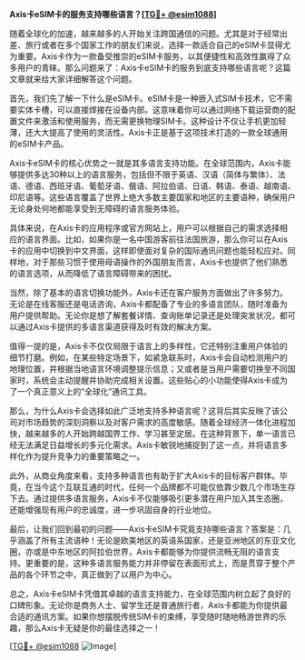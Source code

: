 **Axis卡eSIM卡的服务支持哪些语言？[[TG💪+ @esim1088](https://t.me/s/esim1088)]**

随着全球化的加速，越来越多的人开始关注跨国通信的问题。尤其是对于经常出差、旅行或者在多个国家工作的朋友们来说，选择一款适合自己的eSIM卡显得尤为重要。Axis卡作为一款备受推崇的eSIM卡服务，以其便捷性和高效性赢得了众多用户的青睐。那么问题来了：Axis卡eSIM卡的服务到底支持哪些语言呢？这篇文章就来给大家详细解答这个问题。

首先，我们先了解一下什么是eSIM卡。eSIM卡是一种嵌入式SIM卡技术，它不需要实体卡槽，可以直接焊接在设备内部。这意味着你可以通过网络下载运营商的配置文件来激活和使用服务，而无需更换物理SIM卡。这种设计不仅让手机更加轻薄，还大大提高了使用的灵活性。Axis卡正是基于这项技术打造的一款全球通用的eSIM卡产品。

Axis卡eSIM卡的核心优势之一就是其多语言支持功能。在全球范围内，Axis卡能够提供多达30种以上的语言服务，包括但不限于英语、汉语（简体与繁体）、法语、德语、西班牙语、葡萄牙语、俄语、阿拉伯语、日语、韩语、泰语、越南语、印尼语等。这些语言覆盖了世界上绝大多数主要国家和地区的主要语种，确保用户无论身处何地都能享受到无障碍的语言服务体验。

具体来说，在Axis卡的应用程序或官方网站上，用户可以根据自己的需求选择相应的语言界面。比如，如果你是一名中国游客前往法国旅游，那么你可以在Axis卡的应用中切换到中文界面，这样即使面对复杂的国际通讯问题也能轻松应对。同样地，对于那些习惯于使用母语操作的外国朋友而言，Axis卡也提供了他们熟悉的语言选项，从而降低了语言障碍带来的困扰。

当然，除了基本的语言切换功能外，Axis卡还在客户服务方面做出了许多努力。无论是在线客服还是电话咨询，Axis卡都配备了专业的多语言团队，随时准备为用户提供帮助。无论你是想了解套餐详情、查询账单记录还是处理突发状况，都可以通过Axis卡提供的多语言渠道获得及时有效的解决方案。

值得一提的是，Axis卡不仅仅局限于语言上的多样性，它还特别注重用户体验的细节打磨。例如，在某些特定场景下，如紧急联系时，Axis卡会自动检测用户的地理位置，并根据当地语言环境调整提示信息；又或者是当用户需要切换至不同国家时，系统会主动提醒并协助完成相关设置。这些贴心的小功能使得Axis卡成为了一个真正意义上的“全球化”通讯工具。

那么，为什么Axis卡会选择如此广泛地支持多种语言呢？这背后其实反映了该公司对市场趋势的深刻洞察以及对客户需求的高度敏感。随着全球经济一体化进程加快，越来越多的人开始跨越国界工作、学习甚至定居。在这种背景下，单一语言已经无法满足日益增长的多元化需求。Axis卡敏锐地捕捉到了这一点，并将语言多样化作为提升竞争力的重要策略之一。

此外，从商业角度来看，支持多种语言也有助于扩大Axis卡的目标客户群体。毕竟，在当今这个互联互通的时代，任何一个品牌都不可能仅依靠少数几个市场生存下去。通过提供多语言服务，Axis卡不仅能够吸引更多潜在用户加入其生态圈，还能增强现有用户的忠诚度，进一步巩固自身的行业地位。

最后，让我们回到最初的问题——Axis卡eSIM卡究竟支持哪些语言？答案是：几乎涵盖了所有主流语种！无论是欧美地区的英语系国家，还是亚洲地区的东亚文化圈，亦或是中东地区的阿拉伯世界，Axis卡都能够为你提供流畅无阻的语言支持。更重要的是，这种多语言服务能力并非停留在表面形式上，而是贯穿于整个产品的各个环节之中，真正做到了以用户为中心。

总之，Axis卡eSIM卡凭借其卓越的语言支持能力，在全球范围内树立起了良好的口碑形象。无论你是商务人士、留学生还是普通旅行者，Axis卡都能为你提供最合适的通讯方案。如果你想摆脱传统SIM卡的束缚，享受随时随地畅游世界的乐趣，那么Axis卡无疑是你的最佳选择之一！

[[TG💪+ @esim1088](https://t.me/s/esim1088) ![Image](https://i.postimg.cc/4NQfJmqS/Snipaste-2025-05-13-00-14-12.png)]